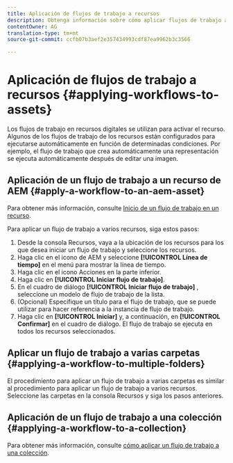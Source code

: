 ```yaml
---
title: Aplicación de flujos de trabajo a recursos
description: Obtenga información sobre cómo aplicar flujos de trabajo a recursos, carpetas y colecciones en Recursos Adobe Experience Manager.
contentOwner: AG
translation-type: tm+mt
source-git-commit: ccfb07b3aef2e357434993cdf87ea9962b3c3566

---
```



# Aplicación de flujos de trabajo a recursos {#applying-workflows-to-assets}

Los flujos de trabajo en recursos digitales se utilizan para activar el recurso. Algunos de los flujos de trabajo de los recursos están configurados para ejecutarse automáticamente en función de determinadas condiciones. Por ejemplo, el flujo de trabajo que crea automáticamente una representación se ejecuta automáticamente después de editar una imagen.

## Aplicación de un flujo de trabajo a un recurso de AEM {#apply-a-workflow-to-an-aem-asset}

Para obtener más información, consulte [Inicio de un flujo de trabajo en un recurso](/help/assets/manage-digital-assets.md#starting-a-workflow-on-an-asset).

Para aplicar un flujo de trabajo a varios recursos, siga estos pasos:

1. Desde la consola Recursos, vaya a la ubicación de los recursos para los que desea iniciar un flujo de trabajo y seleccione los recursos.
1. Haga clic en el icono de AEM y seleccione **[!UICONTROL Línea de tiempo]** en el menú para mostrar la línea de tiempo.
1. Haga clic en el icono Acciones en la parte inferior.
1. Haga clic en **[!UICONTROL Iniciar flujo de trabajo]**.
1. En el cuadro de diálogo **[!UICONTROL Iniciar flujo de trabajo]** , seleccione un modelo de flujo de trabajo de la lista.
1. (Opcional) Especifique un título para el flujo de trabajo, que se puede utilizar para hacer referencia a la instancia de flujo de trabajo.
1. Haga clic en **[!UICONTROL Iniciar]** y, a continuación, en **[!UICONTROL Confirmar]** en el cuadro de diálogo. El flujo de trabajo se ejecuta en todos los recursos seleccionados.

## Aplicar un flujo de trabajo a varias carpetas {#applying-a-workflow-to-multiple-folders}

El procedimiento para aplicar un flujo de trabajo a varias carpetas es similar al procedimiento para aplicar un flujo de trabajo a varios recursos. Seleccione las carpetas en la consola Recursos y siga los pasos anteriores.

## Aplicación de un flujo de trabajo a una colección {#applying-a-workflow-to-a-collection}

Para obtener más información, consulte [cómo aplicar un flujo de trabajo a una colección](/help/assets/manage-collections.md#run-a-workflow-on-a-collection).
